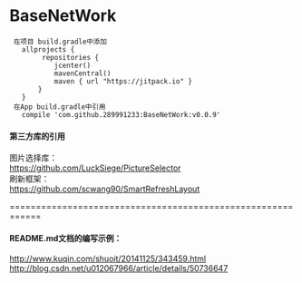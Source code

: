 # BaseNetWork

```
 在项目 build.gradle中添加
   allprojects {
        repositories {
           jcenter()
           mavenCentral()
           maven { url "https://jitpack.io" }
       }
   }
 在App build.gradle中引用
   compile 'com.github.289991233:BaseNetWork:v0.0.9'

```
#### 第三方库的引用
 图片选择库：<br/>
 https://github.com/LuckSiege/PictureSelector <br/>
 刷新框架：<br/>
 https://github.com/scwang90/SmartRefreshLayout




============================================================
#### README.md文档的编写示例：
http://www.kuqin.com/shuoit/20141125/343459.html<br/>
http://blog.csdn.net/u012067966/article/details/50736647
